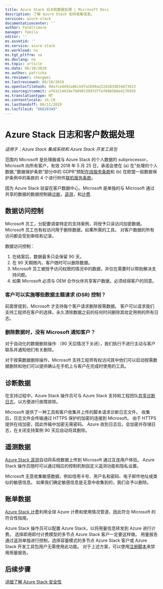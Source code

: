 ```yaml
---
title: Azure Stack 日志和数据处理 | Microsoft Docs
description: 了解 Azure Stack 如何收集信息。
services: azure-stack
documentationcenter: ''
author: PatAltimore
manager: femila
editor: ''
ms.assetid: ''
ms.service: azure-stack
ms.workload: na
ms.tgt_pltfrm: na
ms.devlang: na
ms.topic: article
ms.date: 06/10/2019
ms.author: patricka
ms.reviewer: chengwei
ms.lastreviewed: 06/10/2019
ms.openlocfilehash: 9da7ced492a86cb97a1b90a2224383d834073423
ms.sourcegitcommit: af63214919e798901399fdffef09650de4176956
ms.translationtype: MT
ms.contentlocale: zh-CN
ms.lasthandoff: 06/11/2019
ms.locfileid: "66828349"
---
```

# <a name="azure-stack-log-and-customer-data-handling"></a>Azure Stack 日志和客户数据处理 
*适用于：Azure Stack 集成系统和 Azure Stack 开发工具包*  

范围内 Microsoft 是处理器或与 Azure Stack 的个人数据的 subprocessor，Microsoft 向所有客户，有效 2018 年 5 月 25 日，承诺会使在 (a) 在"处理的个人数据;"数据保护条款"部分中的 GDPR"预配[在线服务条款](http://www.microsoftvolumelicensing.com/DocumentSearch.aspx?Mode=3&DocumentTypeId=31)和 (b) 在欧盟一般数据保护条例中的条款的 4 个进行附件[联机服务条款](http://www.microsoftvolumelicensing.com/DocumentSearch.aspx?Mode=3&DocumentTypeId=31)。 

因为 Azure Stack 驻留在客户数据中心，Microsoft 是单独的与 Microsoft 通过共享的数据的数据控制器[诊断](azure-stack-diagnostics.md)，[遥测](azure-stack-telemetry.md)，和[计费](azure-stack-usage-reporting.md).  

## <a name="data-access-controls"></a>数据访问控制 
Microsoft 员工，分配要调查特定的支持案例，将授予只读访问加密数据。 Microsoft 员工也有权访问用于删除数据，如果所需的工具。 对客户数据的所有访问都会受到审核和记录。  

数据访问控制：
1.  在结案后，数据最多只会保留 90 天。
2.  在 90 天期限内，客户随时可以删除数据。
3.  Microsoft 员工被授予访问权限的情况中的数据，并仅在需要时以帮助解决支持问题。 
4.  如果 Microsoft 必须与 OEM 合作伙伴共享客户数据，必须经得客户的同意。  

### <a name="what-data-subject-requests-dsr-controls-do-customers-have"></a>客户可以实施哪些数据主题请求 (DSR) 控制？
前面曾提到，Microsoft 才支持每个客户请求删除按需数据。 客户可以请求我们支持工程师在客户的选择，永久清除数据之前的任何时间删除其给定用例的所有日志。  

### <a name="does-microsoft-notify-customers-when-the-data-is-deleted"></a>删除数据时，没有 Microsoft 通知客户？
对于自动化的数据删除操作 （90 天后情况下关闭），我们执行不进行主动与客户联系并通知他们有关删除。 

对于按需数据删除操作，Microsoft 支持工程师有权访问其中他们可以启动按需数据删除和他们可以提供确认在手机上与客户在完成时使用的工具。

## <a name="diagnostic-data"></a>诊断数据
在支持过程中，Azure Stack 操作员可与 Azure Stack 支持和工程团队[共享诊断日志](azure-stack-diagnostics.md)，以方便进行故障排除。

Microsoft 提供了一种工具和客户收集并上传的脚本请求诊断日志文件。 收集后，日志文件会传输通过 HTTPS 保护的加密的连接到 Microsoft。 由于 HTTPS 提供在线加密，因此传输中加密无需密码。 Azure 收到日志后，会加密并存储日志，在关闭支持案例 90 天后自动将其删除。

## <a name="telemetry-data"></a>遥测数据
[Azure Stack 遥测](azure-stack-telemetry.md)自动将系统数据上传到 Microsoft 通过互连用户体验。 Azure Stack 操作员随时可以通过相应的控制机制自定义遥测功能和隐私设置。

Microsoft 无意收集敏感数据，例如信用卡号、用户名和密码、电子邮件地址或类似的敏感信息。 如果我们确定敏感信息是无意中收集到的，我们会予以删除。 

## <a name="billing-data"></a>账单数据
[Azure Stack 计费](azure-stack-usage-reporting.md)利用全球 Azure 计费和使用情况管道，因此符合 Microsoft 的符合性指南。

Azure Stack 操作员可以配置 Azure Stack，以将用量信息转发到 Azure 进行计费。 选择即用即付计费模型的多节点 Azure Stack 客户一定要这样做。 用量报告通过遥测单独进行控制，选择容量模式的多节点 Azure Stack 客户或 Azure Stack 开发工具包用户无需使用此功能。 对于上述方案，可以使用[注册脚本](azure-stack-usage-reporting.md)来禁用用量报告。


## <a name="next-steps"></a>后续步骤 
[详细了解 Azure Stack 安全性](azure-stack-security-foundations.md) 
